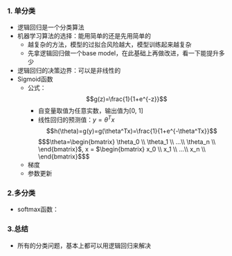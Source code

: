 ### 1. 单分类
- 逻辑回归是一个分类算法
- 机器学习算法的选择：能用简单的还是先用简单的
  - 越复杂的方法，模型的过拟合风险越大，模型训练起来越复杂
  - 先拿逻辑回归做一个base model，在此基础上再做改进，看一下能提升多少
- 逻辑回归的决策边界：可以是非线性的
- Sigmoid函数
  - 公式：$$g(z)=\frac{1}{1+e^{-z}}$$
    - 自变量取值为任意实数，输出值为[0, 1]
    - 线性回归的预测值：$y=\theta^Tx$ $$h(\theta)=g(y)=g(\theta^Tx)=\frac{1}{1+e^{-\theta^Tx}}$$ $$$\theta=\begin{bmatrix} \theta_0 \\ \theta_1 \\ ...\\ \theta_n \\ \end{bmatrix}$, x = $\begin{bmatrix} x_0 \\ x_1 \\ ...\\ x_n \\ \end{bmatrix}$$$
  - 梯度
  - 参数更新

### 2.多分类
- softmax函数：$$$$

### 3.总结
- 所有的分类问题，基本上都可以用逻辑回归来解决